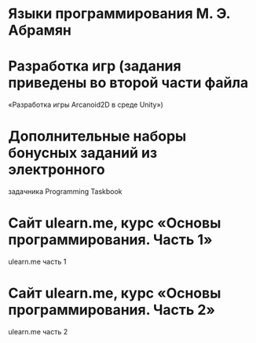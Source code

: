 # Языки программирования М. Э. Абрамян
# Разработка игр (задания приведены во второй части файла
«Разработка игры Arcanoid2D в среде Unity»)
# Дополнительные наборы бонусных заданий из электронного
задачника Programming Taskbook
# Сайт ulearn.me, курс «Основы программирования. Часть 1» 
ulearn.me часть 1
# Сайт ulearn.me, курс «Основы программирования. Часть 2»
ulearn.me часть 2
